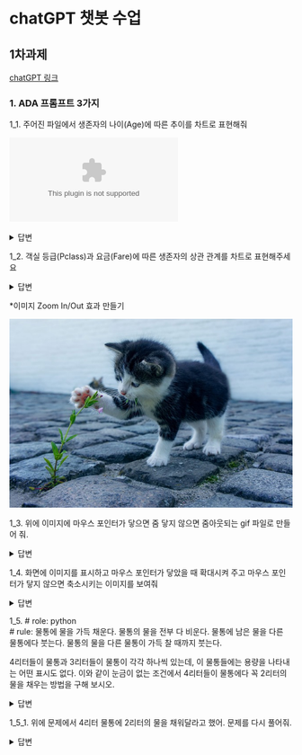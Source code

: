 # chatGPT 챗봇 수업
## 1차과제 
[chatGPT 링크](https://chat.openai.com/share/222fcab0-b140-4f57-886f-8e593fff0649)
### 1. ADA 프롬프트 3가지 
1_1. 주어진 파일에서 생존자의 나이(Age)에 따른 추이를 차트로 표현해줘

![첨부 파일 : titanic.csv](titanic.csv)

<details>
  <summary>답변</summary>
먼저, 주어진 파일을 확인하고 데이터를 로드하겠습니다.
  
```python
import pandas as pd

# Load the data from the provided CSV file

titanic_data = pd.read_csv("‪titanic.csv")
titanic_data.head()
```
```
RESULT
   PassengerId  Survived  Pclass  \
0            1         0       3   
1            2         1       1   
2            3         1       3   
3            4         1       1   
4            5         0       3   

                                                Name     Sex   Age  SibSp  \
0                            Braund, Mr. Owen Harris    male  22.0      1   
1  Cumings, Mrs. John Bradley (Florence Briggs Th...  female  38.0      1   
2                             Heikkinen, Miss. Laina  female  26.0      0   
3       Futrelle, Mrs. Jacques Heath (Lily May Peel)  female  35.0      1   
4                           Allen, Mr. William Henry    male  35.0      0   

   Parch            Ticket     Fare Cabin Embarked  
0      0         A/5 21171   7.2500   NaN        S  
1      0          PC 17599  71.2833   C85        C  
2      0  STON/O2. 3101282   7.9250   NaN        S  
3      0            113803  53.1000  C123        S  
4      0            373450   8.0500   NaN        S  
```


데이터가 로드되었습니다. 

생존자의 나이에 따른 추이를 차트로 표현하기 위해 다음과 같은 단계를 진행하겠습니다:

1. 생존자 데이터만 필터링합니다.
2. 나이에 따라 데이터를 정렬하고 분포를 차트로 표현합니다.

이제 차트를 작성하겠습니다.

```python
import matplotlib.pyplot as plt

# Filter the data for survivors only
survivors_data = titanic_data[titanic_data["Survived"] == 1]

# Plotting the age distribution of survivors
plt.figure(figsize=(10, 6))
plt.hist(survivors_data["Age"].dropna(), bins=30, edgecolor="k", alpha=0.7)
plt.title("Age Distribution of Titanic Survivors")
plt.xlabel("Age")
plt.ylabel("Number of Survivors")
plt.grid(True, which="both", linestyle="--", linewidth=0.5)
plt.show()
```

![차트보기](타이타닉_생존자.png)

여기서 보시는 바와 같이, 타이타닉의 생존자들의 나이 분포 차트입니다. 

차트를 분석해보면, 20대 초반의 생존자 수가 가장 많았음을 알 수 있습니다. 그리고 아이들(10세 미만)의 생존률도 상대적으로 높은 편입니다. 이외에도 다양한 연령대에서의 생존자들이 분포되어 있음을 확인할 수 있습니다.
</details>

1_2. 객실 등급(Pclass)과 요금(Fare)에 따른 생존자의 상관 관계를 차트로 표현해주세요

<details>
  <summary>답변</summary>
객실 등급(Pclass)과 요금(Fare)에 따른 생존자의 상관 관계를 시각화하기 위해, 산점도(scatter plot)를 사용하겠습니다. 이를 통해 각 객실 등급에서의 요금 분포와 그에 따른 생존 여부를 한눈에 파악할 수 있습니다.

산점도에는 다음과 같은 정보를 포함시키겠습니다:

1. x축: 객실 등급(Pclass)
2. y축: 요금(Fare)
3. 점의 색상: 생존 여부 (생존: 녹색, 사망: 빨간색)

이제 해당 차트를 작성하겠습니다.
```python
# Plotting the relationship between Pclass, Fare and Survival status
plt.figure(figsize=(12, 8))
colors = {0: "red", 1: "green"}

# Scatter plot
plt.scatter(titanic_data["Pclass"], titanic_data["Fare"], c=titanic_data["Survived"].apply(lambda x: colors[x]), alpha=0.5)

# Title and labels
plt.title("Relationship between Pclass, Fare and Survival Status")
plt.xlabel("Pclass")
plt.ylabel("Fare")
plt.xticks([1, 2, 3], ["1st Class", "2nd Class", "3rd Class"])
plt.grid(True, which="both", linestyle="--", linewidth=0.5)

# Legend
from matplotlib.lines import Line2D
legend_elements = [Line2D([0], [0], marker='o', color='w', markerfacecolor='green', markersize=10, label='Survived'),
                   Line2D([0], [0], marker='o', color='w', markerfacecolor='red', markersize=10, label='Not Survived')]
plt.legend(handles=legend_elements, loc="upper left")

plt.show()
```
![차트 보기](타이타닉_생존자_객실등급.png)

차트에서 다음과 같은 관찰을 할 수 있습니다:

1. **1등급 객실**: 높은 요금을 지불한 승객들이 주로 이 객실에 있습니다. 생존자의 비율이 상대적으로 높은 것으로 보입니다.
2. **2등급과 3등급 객실**: 요금의 분포가 낮습니다. 특히 3등급 객실은 많은 승객들이 낮은 요금을 지불했으며, 생존자의 비율이 낮은 것으로 보입니다.

요약하면, 높은 요금을 지불한 승객들, 특히 1등급 객실의 승객들은 생존 확률이 더 높았던 것으로 판단됩니다.
</details>


*이미지 Zoom In/Out 효과 만들기

![업로드 이미지](cat-2536662_640.jpg)

1_3. 위에 이미지에 마우스 포인터가 닿으면 줌 닿지 않으면 줌아웃되는 gif 파일로 만들어 줘.

<details>
  <summary>답변</summary>
마우스 포인터가 이미지에 닿았을 때 줌되고, 닿지 않았을 때 줌아웃되는 GIF 파일을 만들기 위해서, 다음과 같은 절차를 따르겠습니다:

1. 원본 이미지를 로드합니다.
2. 줌된 이미지 버전을 생성합니다.
3. 두 이미지를 번갈아가며 표시하는 GIF를 생성합니다.

먼저, 원본 이미지를 로드하고 줌된 이미지 버전을 생성하겠습니다.

```python
from PIL import Image

# Load the image
img = Image.open("/mnt/data/cat-2536662_640.jpg")

# Create a zoomed version of the image
zoom_factor = 1.2
width, height = img.size
zoomed_img = img.crop((
    width * (1 - zoom_factor) / 2,
    height * (1 - zoom_factor) / 2,
    width * (1 + zoom_factor) / 2,
    height * (1 + zoom_factor) / 2
)).resize((width, height), Image.ANTIALIAS)

img, zoomed_img
```

```RESULT
RESULT
(<PIL.JpegImagePlugin.JpegImageFile image mode=RGB size=640x426 at 0x7EA1441A1A30>,
 <PIL.Image.Image image mode=RGB size=640x426 at 0x7EA14410AD90>)
```

원본 이미지와 줌된 이미지 버전을 성공적으로 생성했습니다. 

이제 두 이미지를 번갈아 가며 표시하는 GIF를 생성하겠습니다.
```python
from PIL import ImageSequence

# Create a GIF with the two images
gif_path = "/mnt/data/zoom_effect.gif"
img.save(
    gif_path,
    append_images=[zoomed_img],
    save_all=True,
    duration=[1000, 1000],  # Show each image for 1 second
    loop=0  # Loop indefinitely
)

gif_path
```

```RESULT
'/mnt/data/zoom_effect.gif'
```

GIF 파일이 성공적으로 생성되었습니다!

![결과](zoom_effect.gif)

다음 [링크](sandbox:/mnt/data/zoom_effect.gif)를 클릭하여 GIF 파일을 다운로드하실 수 있습니다: [zoom_effect.gif 다운로드](sandbox:/mnt/data/zoom_effect.gif)

</details>

1_4. 화면에 이미지를 표시하고 마우스 포인터가 닿았을 때 확대시켜 주고 마우스 포인터가 닿지 않으면 축소시키는 이미지를 보여줘

<details>
  <summary>답변</summary>
죄송합니다. 이 환경에서 마우스 포인터 이벤트에 따라 이미지를 동적으로 확대/축소하는 기능을 직접 구현하고 표시하는 것은 지원하지 않습니다.

하지만 HTML, CSS, JavaScript를 사용하여 웹 페이지에서 이러한 기능을 구현하는 것은 가능합니다. 필요하시다면 해당 코드를 제공해드릴 수 있습니다.

추가질문 : 코드를 제공해줘

물론이죠! 

아래는 HTML, CSS, 그리고 JavaScript를 사용하여 마우스 포인터가 이미지에 닿았을 때 이미지를 확대하고, 마우스 포인터가 이미지에서 벗어났을 때 이미지를 원래 크기로 되돌리는 기능을 구현한 코드입니다:

```html
<!DOCTYPE html>
<html lang="en">
<head>
    <meta charset="UTF-8">
    <meta name="viewport" content="width=device-width, initial-scale=1.0">
    <title>Image Zoom on Hover</title>
    <style>
        #zoomable-image {
            transition: transform 0.3s ease;
            width: 300px;
        }

        #image-container:hover #zoomable-image {
            transform: scale(1.2);
        }
    </style>
</head>
<body>
    <div id="image-container">
        <img id="zoomable-image" src="cat-2536662_640.jpg" alt="Zoomable Image">
    </div>

    <script>
        const imageContainer = document.getElementById("image-container");
        const zoomableImage = document.getElementById("zoomable-image");

        imageContainer.addEventListener("mouseover", () => {
            zoomableImage.style.transform = "scale(1.2)";
        });

        imageContainer.addEventListener("mouseout", () => {
            zoomableImage.style.transform = "scale(1)";
        });
    </script>
</body>
</html>
```

위 코드에서 `path_to_your_image.jpg`를 원하는 이미지 경로로 교체하세요. 

이 코드는 이미지에 마우스 포인터를 올리면 이미지가 확대되고, 마우스 포인터가 이미지 밖으로 나가면 이미지가 원래 크기로 돌아오게 됩니다. CSS의 `transition` 속성을 사용하여 확대/축소 효과에 부드러운 애니메이션을 적용했습니다.

</details>

1_5. # role: python </br># rule: 물통에 물을 가득 채운다. 물통의 물을 전부 다 비운다. 물통에 남은 물을 다른 물통에다 붓는다. 물통의 물을 다른 물통이 가득 찰 때까지 붓는다.

4리터들이 물통과 3리터들이 물통이 각각 하나씩 있는데, 이 물통들에는 용량을 나타내는 어떤 표시도 없다. 이와 같이 눈금이 없는 조건에서 4리터들이 물통에다 꼭 2리터의 물을 채우는 방법을 구해 보시오.

<details>
  <summary>답변</summary>

```python
def measure_water():
    # Initialize the bottles
    four_liter_bottle = 0
    three_liter_bottle = 0

    # Fill the 3-liter bottle to the top
    three_liter_bottle = 3

    # Pour water from the 3-liter bottle into the 4-liter bottle
    four_liter_bottle += three_liter_bottle
    three_liter_bottle = 0

    # Fill the 3-liter bottle to the top again
    three_liter_bottle = 3

    # Pour water from the 3-liter bottle into the 4-liter bottle until it's full
    remaining_space_in_4_liter = 4 - four_liter_bottle
    four_liter_bottle = 4
    three_liter_bottle -= remaining_space_in_4_liter

    return four_liter_bottle, three_liter_bottle

four_liter, three_liter = measure_water()
four_liter, three_liter
```

죄송합니다. 코드 실행 도중에 문제가 발생한 것 같습니다. 다시 시도하겠습니다.

물통 문제를 다시 풀어보겠습니다.

```python
def measure_water():
    steps = []

    # Initial state
    four_liter_bottle = 0
    three_liter_bottle = 0

    # Step 1: Fill the 3-liter bottle to the top
    three_liter_bottle = 3
    steps.append(("Fill 3L bottle", four_liter_bottle, three_liter_bottle))

    # Step 2: Pour water from the 3-liter bottle into the 4-liter bottle
    four_liter_bottle += three_liter_bottle
    three_liter_bottle = 0
    steps.append(("Pour 3L bottle into 4L bottle", four_liter_bottle, three_liter_bottle))

    # Step 3: Fill the 3-liter bottle to the top again
    three_liter_bottle = 3
    steps.append(("Fill 3L bottle again", four_liter_bottle, three_liter_bottle))

    # Step 4: Pour water from the 3-liter bottle into the 4-liter bottle until it's full
    remaining_space_in_4_liter = 4 - four_liter_bottle
    four_liter_bottle = 4
    three_liter_bottle -= remaining_space_in_4_liter
    steps.append(("Pour 3L bottle into 4L bottle until 4L is full", four_liter_bottle, three_liter_bottle))

    return steps

steps = measure_water()
steps
```

```RESULT
[('Fill 3L bottle', 0, 3),
 ('Pour 3L bottle into 4L bottle', 3, 0),
 ('Fill 3L bottle again', 3, 3),
 ('Pour 3L bottle into 4L bottle until 4L is full', 4, 2)]
```

위의 절차에 따라 4리터 물통에 정확히 2리터의 물을 채울 수 있습니다. 다음은 각 단계별 설명입니다:

1. 3리터 물통을 가득 채운다. (0L, 3L)
2. 3리터 물통의 물을 4리터 물통에 붓는다. (3L, 0L)
3. 3리터 물통을 다시 가득 채운다. (3L, 3L)
4. 3리터 물통의 물을 4리터 물통에 붓는다. 이 때, 4리터 물통은 3리터만 채워져 있으므로 1리터만 추가로 받을 수 있다. 결과적으로 3리터 물통에는 2리터의 물이 남게 된다. (4L, 2L)

따라서, 4리터 물통에는 4리터의 물이 가득 차 있고, 3리터 물통에는 2리터의 물이 남게 됩니다.
</details>

1_5_1. 위에 문제에서 4리터 물통에 2리터의 물을 채워달라고 했어. 문제를 다시 풀어줘.

<details>
  <summary>답변</summary>
죄송합니다. 제가 잘못 이해했네요. 다시 문제를 풀어보겠습니다.

4리터 물통에 2리터의 물을 채우기 위한 절차를 계산하겠습니다.

문제를 다시 풀어보겠습니다.

1. 3리터 물통을 가득 채운다. (4L: 0L, 3L: 3L)
2. 3리터 물통의 물을 4리터 물통에 붓는다. (4L: 3L, 3L: 0L)
3. 3리터 물통을 다시 가득 채운다. (4L: 3L, 3L: 3L)
4. 3리터 물통의 물을 4리터 물통에 붓는다. 이 때, 4리터 물통은 이미 3리터만큼 차 있으므로 1리터만 추가로 받을 수 있다. 따라서, 3리터 물통에서 1리터를 4리터 물통에 부어 4리터 물통을 가득 채우고, 3리터 물통에는 2리터의 물이 남게 된다. (4L: 4L, 3L: 2L)
5. 4리터 물통의 물을 전부 비운다. (4L: 0L, 3L: 2L)
6. 3리터 물통에 남아있는 2리터의 물을 4리터 물통에 붓는다. (4L: 2L, 3L: 0L)

결과적으로, 4리터 물통에는 2리터의 물이 정확히 채워지게 됩니다.

주어진 그래프를 mermaid를 사용한 시퀀스 다이어그램으로 변환하겠습니다. 물통의 변화 단계를 각각의 참여자로 표현하며, 물을 이동시키는 액션을 화살표로 나타냅니다.

```mermaid
sequenceDiagram
    participant 4L물통
    participant 3L물통

    Note over 4L물통,3L물통: 초기 상태 (0L, 0L)

    4L물통->>3L물통: 3L 붓기
    Note over 4L물통,3L물통: 단계 1: (0L, 3L)

    3L물통->>4L물통: 3L 붓기
    Note over 4L물통,3L물통: 단계 2: (3L, 0L)

    4L물통->>3L물통: 3L 붓기
    Note over 4L물통,3L물통: 단계 3: (3L, 3L)

    3L물통->>4L물통: 1L 붓기 (가득 찰 때까지)
    Note over 4L물통,3L물통: 단계 4: (4L, 2L)

    4L물통->>3L물통: 4L 비우기
    Note over 4L물통,3L물통: 단계 5: (0L, 2L)

    3L물통->>4L물통: 2L 붓기
    Note over 4L물통,3L물통: 단계 6: (2L, 0L)
```

이 코드를 mermaid 라이브러리가 포함된 페이지나 [Mermaid Live Editor](https://mermaid-js.github.io/mermaid-live-editor/)에 삽입하면 시퀀스 다이어그램이 시각화됩니다.
  
</details>

